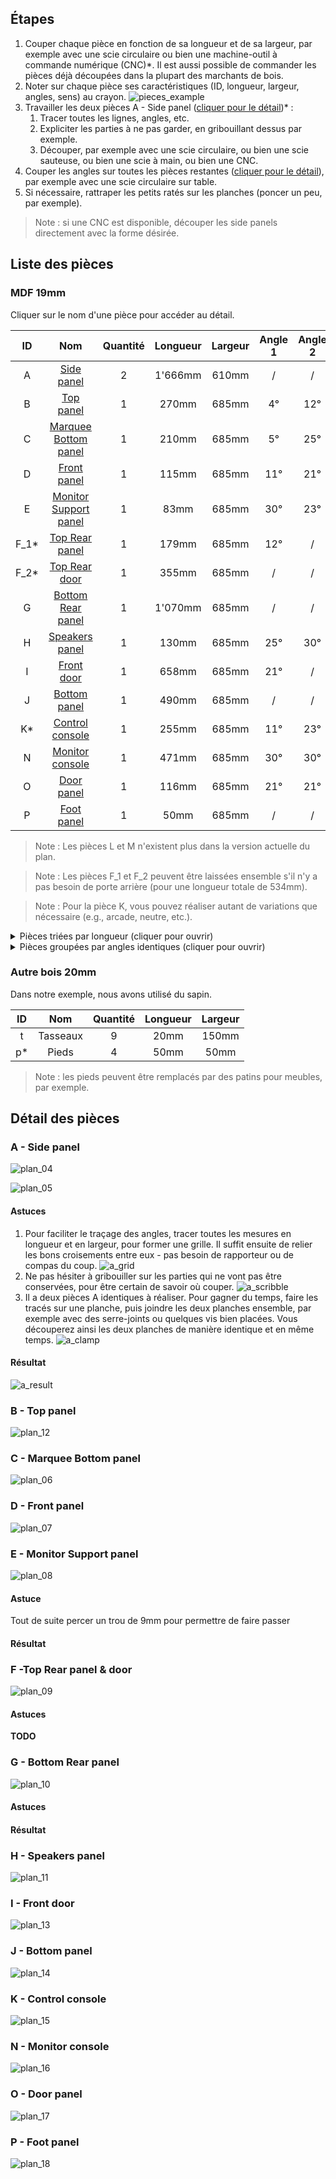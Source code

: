 ## Étapes

1. Couper chaque pièce en fonction de sa longueur et de sa largeur, par exemple avec une scie circulaire ou bien une machine-outil à commande numérique (CNC)\*. Il est aussi possible de commander les pièces déjà découpées dans la plupart des marchants de bois.
2. Noter sur chaque pièce ses caractéristiques (ID, longueur, largeur, angles, sens) au crayon.
   ![pieces_example](pieces_example.jpg)
3. Travailler les deux pièces A - Side panel ([cliquer pour le détail](a---side-panel))\* :
	1. Tracer toutes les lignes, angles, etc.
	2. Expliciter les parties à ne pas garder, en gribouillant dessus par exemple.
	3. Découper, par exemple avec une scie circulaire, ou bien une scie sauteuse, ou bien une scie à main, ou bien une CNC.
4. Couper les angles sur toutes les pièces restantes ([cliquer pour le détail](#pièces-groupées-par-angles-identiques)), par exemple avec une scie circulaire sur table.
5. Si nécessaire, rattraper les petits ratés sur les planches (poncer un peu, par exemple).

> Note : si une CNC est disponible, découper les side panels directement avec la forme désirée.

## Liste des pièces

### MDF 19mm

Cliquer sur le nom d'une pièce pour accéder au détail.

ID | Nom | Quantité | Longueur | Largeur  | Angle 1 | Angle 2
:---:|:---:|:---:|:---:|:---:|:---:|:---:
A | [Side panel](a---side-panel) | 2 | 1'666mm | 610mm | / | /
B | [Top panel](#b---top-panel) | 1 | 270mm | 685mm | 4° | 12°
C | [Marquee Bottom panel](#c---marquee-bottom-panel) | 1 | 210mm | 685mm | 5° | 25°
D | [Front panel](#d---front-panel) | 1 | 115mm | 685mm | 11° | 21°
E | [Monitor Support panel](#e---monitor-support-panel) | 1 | 83mm | 685mm | 30° | 23°
F_1\* | [Top Rear panel](#f--top-rear-panel--door) | 1 | 179mm | 685mm | 12° | /
F_2\* | [Top Rear door](#f--top-rear-panel--door) | 1 | 355mm | 685mm | / | /
G | [Bottom Rear panel](#g---bottom-rear-panel) | 1 | 1'070mm | 685mm | / | /
H | [Speakers panel](#h---speakers-panel) | 1 | 130mm | 685mm | 25° | 30°
I | [Front door](#i---front-door) | 1 | 658mm | 685mm | 21° | /
J | [Bottom panel](#j---bottom-panel) | 1 | 490mm | 685mm | / | /
K\* | [Control console](#k---control-console) | 1 | 255mm | 685mm | 11° | 23°
N | [Monitor console](#n---monitor-console) | 1 | 471mm | 685mm | 30° | 30°
O | [Door panel](#o---door-panel) | 1 | 116mm | 685mm | 21° | 21°
P | [Foot panel](#p---foot-panel) | 1 | 50mm | 685mm | / | /

> Note : Les pièces L et M n'existent plus dans la version actuelle du plan.

> Note : Les pièces F_1 et F_2 peuvent être laissées ensemble s'il n'y a pas besoin de porte arrière (pour une longueur totale de 534mm).

> Note : Pour la pièce K, vous pouvez réaliser autant de variations que nécessaire (e.g., arcade, neutre, etc.).

<details>
<summary>Pièces triées par longueur (cliquer pour ouvrir)</summary>

#### Pièces triées par longueur

ID | Nom | Quantité | Longueur | Largeur  | Angle 1 | Angle 2
:---:|:---:|:---:|:---:|:---:|:---:|:---:
A | Side panel | 2 | 1'666mm | 610mm | / | /
G | Bottom Rear panel | 1 | 1'070mm | 685mm | / | /
I | Front door | 1 | 658mm | 685mm | 21° | /
J | Bottom panel | 1 | 490mm | 685mm | / | /
N | Monitor console | 1 | 471mm | 685mm | 30° | 30°
F_2* | Top Rear door | 1 | 355mm | 685mm | / | /
B | Top panel | 1 | 270mm | 685mm | 4° | 12°
K | Control console | 1* | 255mm | 685mm | 11° | 23°
C | Marquee Bottom panel | 1 | 210mm | 685mm | 5° | 25°
F_1* | Top Rear panel | 1 | 179mm | 685mm | 12° | /
H | Speakers panel | 1 | 130mm | 685mm | 25° | 30°
O | Door panel | 1 | 116mm | 685mm | 21° | 21°
D | Front panel | 1 | 115mm | 685mm | 11° | 21°
E | Monitor Support panel | 1 | 83mm | 685mm | 30° | 23°
P | Foot panel | 1 | 50mm | 685mm | / | /

</details>

<details>
<summary>Pièces groupées par angles identiques (cliquer pour ouvrir)</summary>

#### Pièces groupées par angles identiques

ID | Nom | Quantité | Longueur | Largeur  | Angle 1 | Angle 2
:---:|:---:|:---:|:---:|:---:|:---:|:---:
B | Top panel | 1 | 270mm | 685mm | 4° | <span style="color:maroon">12°</span>
F_1 | Top Rear panel | 1 | 179mm | 685mm | <span style="color:maroon">12°</span> | /
I | Front door | 1 | 658mm | 685mm | <span style="color:purple">21°</span> | /
O | Door panel | 1 | 116mm | 685mm | <span style="color:purple">21°</span> | <span style="color:purple">21°</span>
D | Front panel | 1 | 115mm | 685mm | <span style="color:green">11°</span> | <span style="color:purple">21°</span>
K | Control console | 1 | 255mm | 685mm | <span style="color:green">11°</span> | <span style="color:olive">23°</span>
E | Monitor Support panel | 1 | 83mm | 685mm | <span style="color:blue">30°</span> | <span style="color:olive">23°</span>
N | Monitor console | 1 | 471mm | 685mm | <span style="color:blue">30°</span> | <span style="color:blue">30°</span>
H | Speakers panel | 1 | 130mm | 685mm | <span style="color:teal">25°</span> | <span style="color:blue">30°</span>
C | Marquee Bottom panel | 1 | 210mm | 685mm | 5° | <span style="color:teal">25°</span>

##### Pièces sans angle

ID | Nom | Quantité | Longueur | Largeur  | Angle 1 | Angle 2
:---:|:---:|:---:|:---:|:---:|:---:|:---:
A | Side panel | 2 | 1'666mm | 610mm | / | /
F_2 | Top Rear door | 1 | 355mm | 685mm | / | /
G | Bottom Rear panel | 1 | 1'070mm | 685mm | / | /
J | Bottom panel | 1 | 490mm | 685mm | / | /
P | Foot panel | 1 | 50mm | 685mm | / | /

</details>

### Autre bois 20mm

Dans notre exemple, nous avons utilisé du sapin.

ID | Nom | Quantité | Longueur | Largeur
:---:|:---:|:---:|:---:|:---:
t | Tasseaux | 9 | 20mm | 150mm
p\* | Pieds | 4 | 50mm | 50mm

> Note : les pieds peuvent être remplacés par des patins pour meubles, par exemple.

## Détail des pièces

### A - Side panel

![plan_04](img%201/plan_04.jpg)

![plan_05](img%201/plan_05.jpg)

#### Astuces

1. Pour faciliter le traçage des angles, tracer toutes les mesures en longueur et en largeur, pour former une grille. Il suffit ensuite de relier les bons croisements entre eux - pas besoin de rapporteur ou de compas du coup.
   ![a_grid](a_grid.jpg)
2. Ne pas hésiter à gribouiller sur les parties qui ne vont pas être conservées, pour être certain de savoir où couper.
   ![a_scribble](a_scribble.jpg)
3. Il a deux pièces A identiques à réaliser. Pour gagner du temps, faire les tracés sur une planche, puis joindre les deux planches ensemble, par exemple avec des serre-joints ou quelques vis bien placées. Vous découperez ainsi les deux planches de manière identique et en même temps.
   ![a_clamp](a_clamp.jpg)

#### Résultat

![a_result](a_result.jpg)

### B - Top panel

![plan_12](img%201/plan_12.jpg)

### C - Marquee Bottom panel

![plan_06](img%201/plan_06.jpg)

### D - Front panel

![plan_07](img%201/plan_07.jpg)

### E - Monitor Support panel

![plan_08](img%201/plan_08.jpg)

#### Astuce

Tout de suite percer un trou de 9mm pour permettre de faire passer

#### Résultat

### F -Top Rear panel & door

![plan_09](img%201/plan_09.jpg)

#### Astuces

**TODO**

### G - Bottom Rear panel

![plan_10](img%201/plan_10.jpg)

#### Astuces

#### Résultat

### H - Speakers panel

![plan_11](img%201/plan_11.jpg)

### I - Front door

![plan_13](img%201/plan_13.jpg)

### J - Bottom panel

![plan_14](img%201/plan_14.jpg)

### K - Control console

![plan_15](img%201/plan_15.jpg)

### N - Monitor console

![plan_16](img%201/plan_16.jpg)

### O - Door panel

![plan_17](img%201/plan_17.jpg)

### P - Foot panel

![plan_18](img%201/plan_18.jpg)
